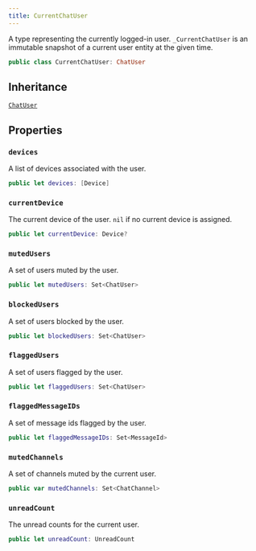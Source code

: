 ```yaml
---
title: CurrentChatUser
---
```


A type representing the currently logged-in user. `_CurrentChatUser` is an immutable snapshot of a current user entity at
the given time.

``` swift
public class CurrentChatUser: ChatUser 
```

## Inheritance

[`ChatUser`](../chat-user)

## Properties

### `devices`

A list of devices associated with the user.

``` swift
public let devices: [Device]
```

### `currentDevice`

The current device of the user. `nil` if no current device is assigned.

``` swift
public let currentDevice: Device?
```

### `mutedUsers`

A set of users muted by the user.

``` swift
public let mutedUsers: Set<ChatUser>
```

### `blockedUsers`

A set of users blocked by the user.

``` swift
public let blockedUsers: Set<ChatUser>
```

### `flaggedUsers`

A set of users flagged by the user.

``` swift
public let flaggedUsers: Set<ChatUser>
```

> 

### `flaggedMessageIDs`

A set of message ids flagged by the user.

``` swift
public let flaggedMessageIDs: Set<MessageId>
```

> 

### `mutedChannels`

A set of channels muted by the current user.

``` swift
public var mutedChannels: Set<ChatChannel> 
```

> 

### `unreadCount`

The unread counts for the current user.

``` swift
public let unreadCount: UnreadCount
```
